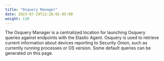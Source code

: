 ```yaml
---
title: "Osquery Manager"
date: 2023-07-29T22:28:01-05:00
weight: 110
---
```


The Osquery Manager is a centralized location for launching Osquery queries against endpoints with the Elastic Agent. Osquery is used to retrieve current information about devices reporting to Security Onion, such as currently running processes or OS version. Some default queries can be generated on this page.
